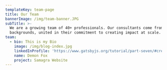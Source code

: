 ```yaml
---
templateKey: team-page
title: Our Team
bannerImage: /img/team-banner.JPG
subTitle: >-
  We are a growing team of 40+ professionals. Our consultants come from diverse
  backgrounds, united in their commitment to creating impact at scale.
team:
  - bio: This is my Bio
    image: /img/blog-index.jpg
    linkedInProfile: 'https://www.gatsbyjs.org/tutorial/part-seven/#creating-slugs-for-pages'
    name: Demon Fox
    project: Samagra Website
---
```


